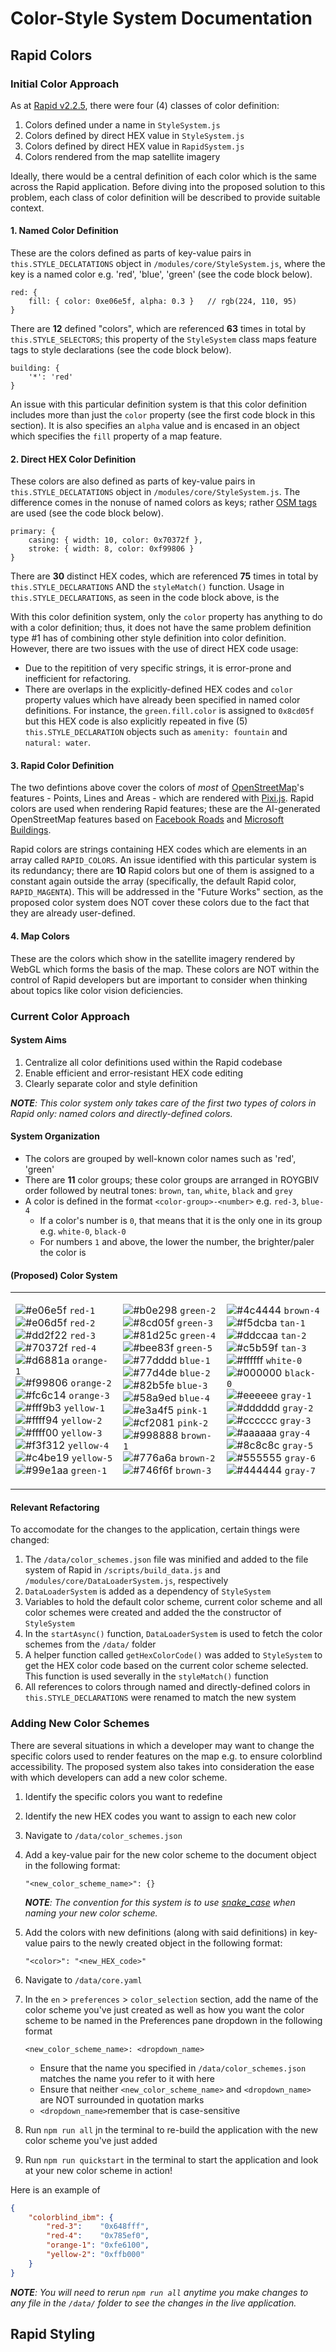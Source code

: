 # Color-Style System Documentation

## Rapid Colors

### Initial Color Approach
As at [Rapid v2.2.5](https://github.com/facebook/Rapid/releases/tag/rapid-v2.2.5), there were four (4) classes of color definition: 
1. Colors defined under a name in `StyleSystem.js`
2. Colors defined by direct HEX value in `StyleSystem.js`
3. Colors defined by direct HEX value in `RapidSystem.js`
4. Colors rendered from the map satellite imagery

Ideally, there would be a central definition of each color which is the same across the Rapid application. 
Before diving into the proposed solution to this problem, each class of color definition will be described to provide suitable context.

#### 1. Named Color Definition
These are the colors defined as parts of key-value pairs in `this.STYLE_DECLATATIONS` object in `/modules/core/StyleSystem.js`, where the key is a named color e.g. 'red', 'blue', 'green' (see the code block below).

```JS
red: {
    fill: { color: 0xe06e5f, alpha: 0.3 }   // rgb(224, 110, 95)
}
```

There are **12** defined "colors", which are referenced **63** times in total by `this.STYLE_SELECTORS`; this property of the `StyleSystem` class maps feature tags to style declarations (see the code block below).

```JS
building: {
    '*': 'red'
}
```

An issue with this particular definition system is that this color definition includes more than just the `color` property (see the first code block in this section). It is also specifies an `alpha` value and is encased in an object which specifies the `fill` property of a map feature. 

#### 2. Direct HEX Color Definition
These colors are also defined as parts of key-value pairs in `this.STYLE_DECLATATIONS` object in `/modules/core/StyleSystem.js`. The difference comes in the nonuse of named colors as keys; rather [OSM tags](https://wiki.openstreetmap.org/wiki/Tags) are used (see the code block below).

```JS
primary: {
    casing: { width: 10, color: 0x70372f },
    stroke: { width: 8, color: 0xf99806 }
}
```

There are **30** distinct HEX codes, which are referenced **75** times in total by `this.STYLE_DECLARATIONS` AND the `styleMatch()` function. Usage in `this.STYLE_DECLARATIONS`, as seen in the code block above, is the 

With this color definition system, only the `color` property has anything to do with a color definition; thus, it does not have the same problem definition type #1 has of combining other style definition into color definition. However, there are two issues with the use of direct HEX code usage:
* Due to the repitition of very specific strings, it is error-prone and inefficient for refactoring.
* There are overlaps in the explicitly-defined HEX codes and `color` property values which have already been specified in named color definitions. For instance, the `green.fill.color` is assigned to `0x8cd05f` but this HEX code is also explicitly repeated in five (5) `this.STYLE_DECLARATION` objects such as `amenity: fountain` and `natural: water`.

#### 3. Rapid Color Definition
The two defintions above cover the colors of *most* of [OpenStreetMap](https://en.wikipedia.org/wiki/OpenStreetMap)'s features - Points, Lines and Areas - which are rendered with [Pixi.js](https://pixijs.com/). Rapid colors are used when rendering Rapid features; these are the AI-generated OpenStreetMap features based on [Facebook Roads](https://github.com/facebookmicrosites/Open-Mapping-At-Facebook) and [Microsoft Buildings](https://github.com/microsoft/GlobalMLBuildingFootprints).

Rapid colors are strings containing HEX codes which are elements in an array called `RAPID_COLORS`. An issue identified with this particular system is its redundancy; there are **10** Rapid colors but one of them is assigned to a constant again outside the array (specifically, the default Rapid color, `RAPID_MAGENTA`). This will be addressed in the "Future Works" section, as the proposed color system does NOT cover these colors due to the fact that they are already user-defined.

#### 4. Map Colors
These are the colors which show in the satellite imagery rendered by WebGL which forms the basis of the map. These colors are NOT within the control of Rapid developers but are important to consider when thinking about topics like color vision deficiencies.


### Current Color Approach
#### System Aims
1. Centralize all color definitions used within the Rapid codebase
2. Enable efficient and error-resistant HEX code editing
3. Clearly separate color and style definition

***NOTE**: This color system only takes care of the first two types of colors in Rapid only: named colors and directly-defined colors.*

#### System Organization
* The colors are grouped by well-known color names such as 'red', 'green'
* There are **11** color groups; these color groups are arranged in ROYGBIV order followed by neutral tones: `brown`, `tan`, `white`, `black` and `grey`
* A color is defined in the format `<color-group>-<number>` e.g. `red-3`, `blue-4`
  * If a color's number is `0`, that means that it is the only one in its group e.g. `white-0`, `black-0`
  * For numbers `1` and above, the lower the number, the brighter/paler the color is

#### (Proposed) Color System
<table style="width:100%; max-width: 600px; min-width:400px">
<tr>
<td>

![#e06e5f](https://placehold.co/20x20/e06e5f/e06e5f.png) `red-1` <br>
![#e06d5f](https://placehold.co/15x15/e06d5f/e06d5f.png) `red-2` <br>
![#dd2f22](https://placehold.co/15x15/dd2f22/dd2f22.png) `red-3` <br>
![#70372f](https://placehold.co/15x15/70372f/70372f.png) `red-4` <br>
![#d6881a](https://placehold.co/15x15/d6881a/d6881a.png) `orange-1` <br>
![#f99806](https://placehold.co/15x15/f99806/f99806.png) `orange-2` <br>
![#fc6c14](https://placehold.co/15x15/fc6c14/fc6c14.png) `orange-3` <br>
![#fff9b3](https://placehold.co/15x15/fff9b3/fff9b3.png) `yellow-1` <br>
![#ffff94](https://placehold.co/15x15/ffff94/ffff94.png) `yellow-2` <br>
![#ffff00](https://placehold.co/15x15/ffff00/ffff00.png) `yellow-3` <br>
![#f3f312](https://placehold.co/15x15/f3f312/f3f312.png) `yellow-4` <br>
![#c4be19](https://placehold.co/15x15/c4be19/c4be19.png) `yellow-5` <br>
![#99e1aa](https://placehold.co/15x15/99e1aa/99e1aa.png) `green-1` <br>

</td>

<td>

![#b0e298](https://placehold.co/15x15/b0e298/b0e298.png) `green-2` <br>
![#8cd05f](https://placehold.co/15x15/8cd05f/8cd05f.png) `green-3` <br>
![#81d25c](https://placehold.co/15x15/81d25c/81d25c.png) `green-4` <br>
![#bee83f](https://placehold.co/15x15/bee83f/bee83f.png) `green-5` <br>
![#77dddd](https://placehold.co/15x15/77dddd/77dddd.png) `blue-1` <br>
![#77d4de](https://placehold.co/15x15/77d4de/77d4de.png) `blue-2` <br>
![#82b5fe](https://placehold.co/15x15/82b5fe/82b5fe.png) `blue-3` <br>
![#58a9ed](https://placehold.co/15x15/58a9ed/58a9ed.png) `blue-4` <br>
![#e3a4f5](https://placehold.co/15x15/e3a4f5/e3a4f5.png) `pink-1` <br>
![#cf2081](https://placehold.co/15x15/cf2081/cf2081.png) `pink-2` <br>
![#998888](https://placehold.co/15x15/998888/998888.png) `brown-1` <br>
![#776a6a](https://placehold.co/15x15/776a6a/776a6a.png) `brown-2` <br>
![#746f6f](https://placehold.co/15x15/746f6f/746f6f.png) `brown-3` <br>

</td>

<td>


![#4c4444](https://placehold.co/15x15/4c4444/4c4444.png) `brown-4` <br>
![#f5dcba](https://placehold.co/15x15/f5dcba/f5dcba.png) `tan-1` <br>
![#ddccaa](https://placehold.co/15x15/ddccaa/ddccaa.png) `tan-2` <br>
![#c5b59f](https://placehold.co/15x15/c5b59f/c5b59f.png) `tan-3` <br>
![#ffffff](https://placehold.co/15x15/ffffff/ffffff.png) `white-0` <br>
![#000000](https://placehold.co/15x15/000000/000000.png) `black-0` <br>
![#eeeeee](https://placehold.co/15x15/eeeeee/eeeeee.png) `gray-1` <br>
![#dddddd](https://placehold.co/15x15/dddddd/dddddd.png) `gray-2` <br>
![#cccccc](https://placehold.co/15x15/cccccc/cccccc.png) `gray-3` <br>
![#aaaaaa](https://placehold.co/15x15/aaaaaa/aaaaaa.png) `gray-4` <br>
![#8c8c8c](https://placehold.co/15x15/8c8c8c/8c8c8c.png) `gray-5` <br>
![#555555](https://placehold.co/15x15/555555/555555.png) `gray-6` <br>
![#444444](https://placehold.co/15x15/444444/444444.png) `gray-7` <br>

</td>

</tr>
</table>

#### Relevant Refactoring
To accomodate for the changes to the application, certain things were changed:
1. The `/data/color_schemes.json` file was minified and added to the file system of Rapid in `/scripts/build_data.js` and `/modules/core/DataLoaderSystem.js`, respectively
2. `DataLoaderSystem` is added as a dependency of `StyleSystem`
3. Variables to hold the default color scheme, current color scheme and all color schemes were created and added the the constructor of `StyleSystem`
4. In the `startAsync()` function, `DataLoaderSystem` is used to fetch the color schemes from the `/data/` folder
5. A helper function called `getHexColorCode()` was added to `StyleSystem` to get the HEX color code based on the current color scheme selected. This function is used severally in the `styleMatch()` function
6. All references to colors through named and directly-defined colors in `this.STYLE_DECLARATIONS` were renamed to match the new system

### Adding New Color Schemes
There are several situations in which a developer may want to change the specific colors used to render features on the map e.g. to ensure colorblind accessibility. The proposed system also takes into consideration the ease with which developers can add a new color scheme. 

1. Identify the specific colors you want to redefine
   
2. Identify the new HEX codes you want to assign to each new color
   
3. Navigate to `/data/color_schemes.json`
   
4. Add a key-value pair for the new color scheme to the document object in the following format:
   ```
   "<new_color_scheme_name>": {}
   ```
    ***NOTE**: The convention for this system is to use [snake_case](https://developer.mozilla.org/en-US/docs/Glossary/Snake_case#:~:text=Snake%20case%20is%20a%20way,the%20reader%20of%20its%20appearance.) when naming your new color scheme.*
   
5. Add the colors with new definitions (along with said definitions) in key-value pairs to the newly created object in the following format:
   ```
   "<color>": "<new_HEX_code>"
   ```

6. Navigate to `/data/core.yaml`
   
7. In the `en` > `preferences` > `color_selection` section, add the name of the color scheme you've just created as well as how you want the color scheme to be named in the Preferences pane dropdown in the following format
    ```
   <new_color_scheme_name>: <dropdown_name>
   ```
    * Ensure that the name you specified in `/data/color_schemes.json` matches the name you refer to it with here
    * Ensure that neither `<new_color_scheme_name>` and `<dropdown_name>` are NOT surrounded in quotation marks
    * `<dropdown_name>`remember that  is case-sensitive
   
8.  Run `npm run all` jn the terminal to re-build the application with the new color scheme you've just added
   
9.  Run `npm run quickstart` in the terminal to start the application and look at your new color scheme in action!


Here is an example of 
```JSON
{
    "colorblind_ibm": {
        "red-3":    "0x648fff",
        "red-4":    "0x785ef0",
        "orange-1": "0xfe6100",
        "yellow-2": "0xffb000"
    }
}
```

***NOTE**: You will need to rerun `npm run all` anytime you make changes to any file in the `/data/` folder to see the changes in the live application.*
   

## Rapid Styling
